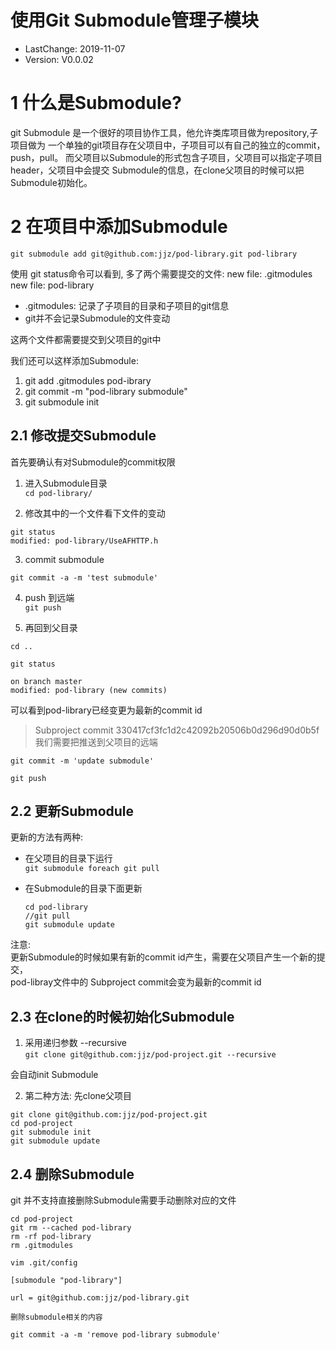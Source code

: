 # 使用Git Submodule管理子模块
- LastChange: 2019-11-07
-    Version: V0.0.02

# 1 什么是Submodule?

git Submodule 是一个很好的项目协作工具，他允许类库项目做为repository,子项目做为
一个单独的git项目存在父项目中，子项目可以有自己的独立的commit，push，pull。
而父项目以Submodule的形式包含子项目，父项目可以指定子项目header，父项目中会提交
Submodule的信息，在clone父项目的时候可以把Submodule初始化。

# 2 在项目中添加Submodule
`git submodule add git@github.com:jjz/pod-library.git pod-library`

使用 git status命令可以看到, 多了两个需要提交的文件:
    new file: .gitmodules
    new file: pod-library

+ .gitmodules: 记录了子项目的目录和子项目的git信息
+ git并不会记录Submodule的文件变动


这两个文件都需要提交到父项目的git中

我们还可以这样添加Submodule:
1. git add .gitmodules pod-ibrary
2. git commit -m "pod-library submodule"
3. git submodule init

## 2.1 修改提交Submodule

首先要确认有对Submodule的commit权限<br/>

1. 进入Submodule目录<br/>
`cd pod-library/`

2. 修改其中的一个文件看下文件的变动<br/>
```
git status
modified: pod-library/UseAFHTTP.h
```

3. commit submodule<br/>

`git commit -a -m 'test submodule'`

4. push 到远端<br/>
`git push`

5. 再回到父目录<br/>
```
cd ..

git status

on branch master
modified: pod-library (new commits)
```

可以看到pod-library已经变更为最新的commit id<br/>

>Subproject commit 330417cf3fc1d2c42092b20506b0d296d90d0b5f  
>我们需要把推送到父项目的远端  

```
git commit -m 'update submodule'

git push
```

## 2.2 更新Submodule

更新的方法有两种:<br/>
+ 在父项目的目录下运行<br/>
`git submodule foreach git pull`

+ 在Submodule的目录下面更新<br/>
  ```
  cd pod-library
  //git pull
  git submodule update
  ```

注意:<br/>
更新Submodule的时候如果有新的commit id产生，需要在父项目产生一个新的提交，<br/>
pod-libray文件中的 Subproject commit会变为最新的commit id


## 2.3 在clone的时候初始化Submodule

1. 采用递归参数 --recursive<br/>
`git clone git@github.com:jjz/pod-project.git --recursive`


会自动init Submodule

2. 第二种方法: 先clone父项目<br/>
```
git clone git@github.com:jjz/pod-project.git
cd pod-project
git submodule init
git submodule update
```


## 2.4 删除Submodule

git 并不支持直接删除Submodule需要手动删除对应的文件<br/>
```
cd pod-project
git rm --cached pod-library
rm -rf pod-library
rm .gitmodules

vim .git/config

[submodule "pod-library"]

url = git@github.com:jjz/pod-library.git

删除submodule相关的内容

git commit -a -m 'remove pod-library submodule'
```
